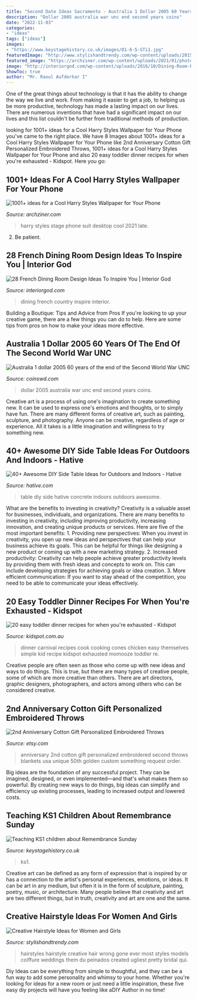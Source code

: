 ```yaml
---
title: "Second Date Ideas Sacramento - Australia 1 Dollar 2005 60 Years Of The End Of The Second World War Unc"
description: "Dollar 2005 australia war unc end second years coins"
date: "2022-11-03"
categories:
- "ideas"
tags: ["ideas"]
images:
- "https://www.keystagehistory.co.uk/images/O1-6-5-STi1.jpg"
featuredImage: "http://www.stylishandtrendy.com/wp-content/uploads/2015/04/creative-hairstyle-15.jpg"
featured_image: "https://archziner.com/wp-content/uploads/2021/01/photo-from-the-late-late-show-stage-harry-styles-desktop-wallpaper-harry-wearing-black-suit-black-shirt.jpg"
image: "http://interiorgod.com/wp-content/uploads/2016/10/Dining-Room-French-Country-Ideas.jpg"
ShowToc: true
author: "Mr. Raoul Aufderhar I"
---
```



One of the great things about technology is that it has the ability to change the way we live and work. From making it easier to get a job, to helping us be more productive, technology has made a lasting impact on our lives. There are numerous inventions that have had a significant impact on our lives and this list couldn't be further from traditional methods of production.

	

		
looking for 1001+ ideas for a Cool Harry Styles Wallpaper for Your Phone you've came to the right place. We have 8 Images about 1001+ ideas for a Cool Harry Styles Wallpaper for Your Phone like 2nd Anniversary Cotton Gift Personalized Embroidered Throws, 1001+ ideas for a Cool Harry Styles Wallpaper for Your Phone and also 20 easy toddler dinner recipes for when you&#039;re exhausted - Kidspot. Here you go:
		
    
## 1001+ Ideas For A Cool Harry Styles Wallpaper For Your Phone

<img loading=lazy src="https://archziner.com/wp-content/uploads/2021/01/photo-from-the-late-late-show-stage-harry-styles-desktop-wallpaper-harry-wearing-black-suit-black-shirt.jpg" onerror="this.onerror=null;this.src='https://tse3.mm.bing.net/th?id=OIP.rkbRXEdQIE2kkr-Xzw5_nAHaNK&amp;pid=15.1';" alt="1001+ ideas for a Cool Harry Styles Wallpaper for Your Phone">

_Source: archziner.com_

>harry styles stage phone suit desktop cool 2021 late. 

	

2. Be patient.

    
## 28 French Dining Room Design Ideas To Inspire You | Interior God

<img loading=lazy src="http://interiorgod.com/wp-content/uploads/2016/10/Dining-Room-French-Country-Ideas.jpg" onerror="this.onerror=null;this.src='https://tse2.mm.bing.net/th?id=OIP.k2gT5BF65-ndwL_uoqH9wAHaJ4&amp;pid=15.1';" alt="28 French Dining Room Design Ideas To Inspire You | Interior God">

_Source: interiorgod.com_

>dining french country inspire interior. 

	

Building a Boutique: Tips and Advice from Pros
If you're looking to up your creative game, there are a few things you can do to help. Here are some tips from pros on how to make your ideas more effective.

    
## Australia 1 Dollar 2005 60 Years Of The End Of The Second World War UNC

<img loading=lazy src="https://coinswd.com/images/watermarked/9/detailed/13420/19395_australia-1-dollar__2005-60th-Anniversary-of-World-War-II-1.JPG" onerror="this.onerror=null;this.src='https://tse4.mm.bing.net/th?id=OIP.a0MY81tn_KusY8j58bn-tAHaHb&amp;pid=15.1';" alt="Australia 1 dollar 2005 60 years of the end of the Second World War UNC">

_Source: coinswd.com_

>dollar 2005 australia war unc end second years coins. 

	

Creative art is a process of using one's imagination to create something new. It can be used to express one's emotions and thoughts, or to simply have fun. There are many different forms of creative art, such as painting, sculpture, and photography. Anyone can be creative, regardless of age or experience. All it takes is a little imagination and willingness to try something new.

    
## 40+ Awesome DIY Side Table Ideas For Outdoors And Indoors - Hative

<img loading=lazy src="https://hative.com/wp-content/uploads/2017/09/side-table-diy/7-side-table-diy-ideas-tutorials.jpg" onerror="this.onerror=null;this.src='https://tse1.mm.bing.net/th?id=OIP._s0VMUbyZotN7eIN5GOdCAHaWZ&amp;pid=15.1';" alt="40+ Awesome DIY Side Table Ideas for Outdoors and Indoors - Hative">

_Source: hative.com_

>table diy side hative concrete indoors outdoors awesome. 

	

What are the benefits to investing in creativity?
Creativity is a valuable asset for businesses, individuals, and organizations. There are many benefits to investing in creativity, including improving productivity, increasing innovation, and creating unique products or services. Here are five of the most important benefits: 1. Providing new perspectives: When you invest in creativity, you open up new ideas and perspectives that can help your business achieve its goals. This can be helpful for things like designing a new product or coming up with a new marketing strategy. 2. Increased productivity: Creativity can help people achieve greater productivity levels by providing them with fresh ideas and concepts to work on. This can include developing strategies for achieving goals or idea creation. 3. More efficient communication: If you want to stay ahead of the competition, you need to be able to communicate your ideas effectively.

    
## 20 Easy Toddler Dinner Recipes For When You&#039;re Exhausted - Kidspot

<img loading=lazy src="https://static.kidspot.com.au/recipe_asset/7174/carnival-cones.jpg-20171121031513~q75,dx720y432u1r1gg,c--.jpg" onerror="this.onerror=null;this.src='https://tse1.mm.bing.net/th?id=OIP.41Ixac4SVisyxkaYf84mAQHaEc&amp;pid=15.1';" alt="20 easy toddler dinner recipes for when you&#039;re exhausted - Kidspot">

_Source: kidspot.com.au_

>dinner carnival recipes cook cooking cones chicken easy themselves simple kid recipe kidspot exhausted momooze toddler re. 

	

Creative people are often seen as those who come up with new ideas and ways to do things. This is true, but there are many types of creative people, some of which are more creative than others. There are art directors, graphic designers, photographers, and actors among others who can be considered creative.

    
## 2nd Anniversary Cotton Gift Personalized Embroidered Throws

<img loading=lazy src="https://img.etsystatic.com/il/5ab4a8/739339258/il_fullxfull.739339258_3ny2.jpg" onerror="this.onerror=null;this.src='https://tse2.mm.bing.net/th?id=OIP.vDv-UlypLH2S9kTNGpUfgwHaF6&amp;pid=15.1';" alt="2nd Anniversary Cotton Gift Personalized Embroidered Throws">

_Source: etsy.com_

>anniversary 2nd cotton gift personalized embroidered second throws blankets usa unique 50th golden custom something request order. 

	

Big ideas are the foundation of any successful project. They can be imagined, designed, or even implemented—and that's what makes them so powerful. By creating new ways to do things, big ideas can simplify and efficiency up existing processes, leading to increased output and lowered costs.

    
## Teaching KS1 Children About Remembrance Sunday

<img loading=lazy src="https://www.keystagehistory.co.uk/images/O1-6-5-STi1.jpg" onerror="this.onerror=null;this.src='https://tse3.mm.bing.net/th?id=OIP.lH6TrpTvr7hh47ASyl4QbAHaIQ&amp;pid=15.1';" alt="Teaching KS1 children about Remembrance Sunday">

_Source: keystagehistory.co.uk_

>ks1. 

	

Creative art can be defined as any form of expression that is inspired by or has a connection to the artist's personal experiences, emotions, or ideas. It can be art in any medium, but often it is in the form of sculpture, painting, poetry, music, or architecture. Many people believe that creativity and art are two different things, but in truth, creativity and art are one and the same.

    
## Creative Hairstyle Ideas For Women And Girls

<img loading=lazy src="http://www.stylishandtrendy.com/wp-content/uploads/2015/04/creative-hairstyle-15.jpg" onerror="this.onerror=null;this.src='https://tse1.mm.bing.net/th?id=OIP.qgG0WFipf7SDrEvLGVb5uwHaJ3&amp;pid=15.1';" alt="Creative Hairstyle Ideas for Women and Girls">

_Source: stylishandtrendy.com_

>hairstyles hairstyle creative hair wrong gone ever most styles models coiffure weddings them du peinados created ugliest pretty bridal qui. 

	

Diy Ideas can be everything from simple to thoughtful, and they can be a fun way to add some personality and whimsy to your home. Whether you're looking for ideas for a new room or just need a little inspiration, these five easy diy projects will have you feeling like aDIY Author in no time!

